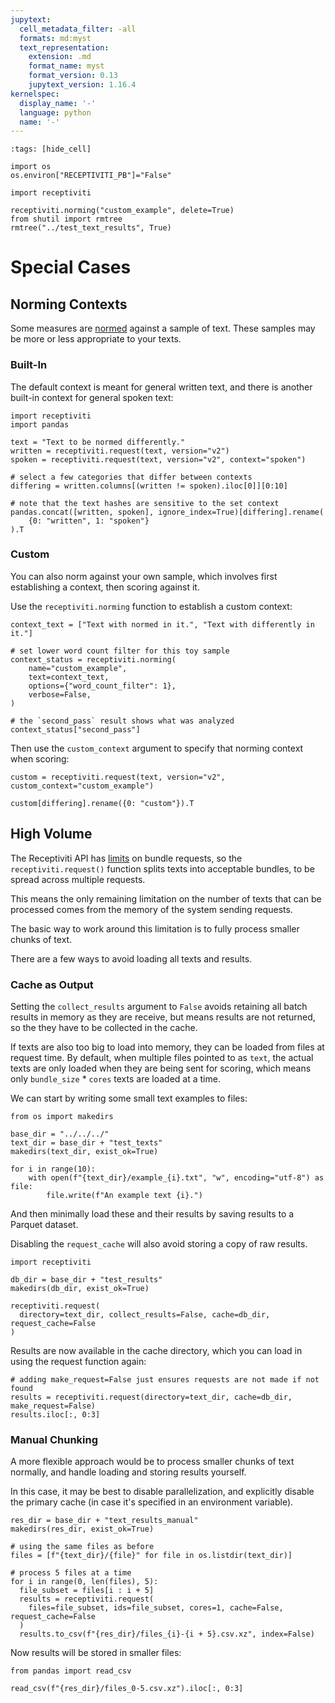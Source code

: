 ```yaml
---
jupytext:
  cell_metadata_filter: -all
  formats: md:myst
  text_representation:
    extension: .md
    format_name: myst
    format_version: 0.13
    jupytext_version: 1.16.4
kernelspec:
  display_name: '-'
  language: python
  name: '-'
---
```


```{code-cell}
:tags: [hide_cell]

import os
os.environ["RECEPTIVITI_PB"]="False"

import receptiviti

receptiviti.norming("custom_example", delete=True)
from shutil import rmtree
rmtree("../test_text_results", True)
```

# Special Cases

## Norming Contexts

Some measures are <a href="https://docs.receptiviti.com/the-receptiviti-api/normed-vs-dictionary-counted-measures" rel="noreferrer" target="_blank">normed</a> against a sample of text.
These samples may be more or less appropriate to your texts.

### Built-In

The default context is meant for general written text, and there is another built-in context for general spoken text:

```{code-cell}
import receptiviti
import pandas

text = "Text to be normed differently."
written = receptiviti.request(text, version="v2")
spoken = receptiviti.request(text, version="v2", context="spoken")

# select a few categories that differ between contexts
differing = written.columns[(written != spoken).iloc[0]][0:10]

# note that the text hashes are sensitive to the set context
pandas.concat([written, spoken], ignore_index=True)[differing].rename(
    {0: "written", 1: "spoken"}
).T
```

### Custom

You can also norm against your own sample, which involves first establishing a context,
then scoring against it.

Use the `receptiviti.norming` function to establish a custom context:

```{code-cell}
context_text = ["Text with normed in it.", "Text with differently in it."]

# set lower word count filter for this toy sample
context_status = receptiviti.norming(
    name="custom_example",
    text=context_text,
    options={"word_count_filter": 1},
    verbose=False,
)

# the `second_pass` result shows what was analyzed
context_status["second_pass"]
```

Then use the `custom_context` argument to specify that norming context when scoring:

```{code-cell}
custom = receptiviti.request(text, version="v2", custom_context="custom_example")

custom[differing].rename({0: "custom"}).T
```

## High Volume

The Receptiviti API has <a href="https://docs.receptiviti.com/api-reference/framework-bulk" rel="noreferrer" target="_blank">limits</a>
on bundle requests, so the `receptiviti.request()` function splits texts into acceptable bundles, to be spread across multiple requests.

This means the only remaining limitation on the number of texts that can be processed comes
from the memory of the system sending requests.

The basic way to work around this limitation is to fully process smaller chunks of text.

There are a few ways to avoid loading all texts and results.

### Cache as Output

Setting the `collect_results` argument to `False` avoids retaining all batch results in memory as they are receive, but means
results are not returned, so the they have to be collected in the cache.

If texts are also too big to load into memory, they can be loaded from files at request time.
By default, when multiple files pointed to as `text`, the actual texts are only loaded when they are being sent for scoring,
which means only `bundle_size` \* `cores` texts are loaded at a time.

We can start by writing some small text examples to files:

```{code-cell}
from os import makedirs

base_dir = "../../../"
text_dir = base_dir + "test_texts"
makedirs(text_dir, exist_ok=True)

for i in range(10):
    with open(f"{text_dir}/example_{i}.txt", "w", encoding="utf-8") as file:
        file.write(f"An example text {i}.")
```

And then minimally load these and their results by saving results to a Parquet dataset.

Disabling the `request_cache` will also avoid storing a copy of raw results.

```{code-cell}
import receptiviti

db_dir = base_dir + "test_results"
makedirs(db_dir, exist_ok=True)

receptiviti.request(
  directory=text_dir, collect_results=False, cache=db_dir, request_cache=False
)
```

Results are now available in the cache directory, which you can load in using the request function again:

```{code-cell}
# adding make_request=False just ensures requests are not made if not found
results = receptiviti.request(directory=text_dir, cache=db_dir, make_request=False)
results.iloc[:, 0:3]
```

### Manual Chunking

A more flexible approach would be to process smaller chunks of text normally, and handle loading and storing results yourself.

In this case, it may be best to disable parallelization, and explicitly disable the primary cache
(in case it's specified in an environment variable).

```{code-cell}
res_dir = base_dir + "text_results_manual"
makedirs(res_dir, exist_ok=True)

# using the same files as before
files = [f"{text_dir}/{file}" for file in os.listdir(text_dir)]

# process 5 files at a time
for i in range(0, len(files), 5):
  file_subset = files[i : i + 5]
  results = receptiviti.request(
    files=file_subset, ids=file_subset, cores=1, cache=False, request_cache=False
  )
  results.to_csv(f"{res_dir}/files_{i}-{i + 5}.csv.xz", index=False)
```

Now results will be stored in smaller files:

```{code-cell}
from pandas import read_csv

read_csv(f"{res_dir}/files_0-5.csv.xz").iloc[:, 0:3]
```
